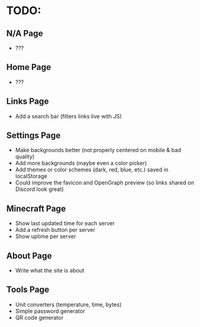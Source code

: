 TODO:
======

N/A Page
------

- ???

Home Page
------

- ???

Links Page
------

- Add a search bar (filters links live with JS)

Settings Page
------

- Make backgrounds better (not properly centered on mobile & bad quality)
- Add more backgrounds (maybe even a color picker)
- Add themes or color schemes (dark, red, blue, etc.) saved in localStorage
- Could improve the favicon and OpenGraph preview (so links shared on Discord look great)

Minecraft Page
------

- Show last updated time for each server
- Add a refresh button per server
- Show uptime per server

About Page
------

- Write what the site is about

Tools Page
------

- Unit converters (temperature, time, bytes)
- Simple password generator
- QR code generator